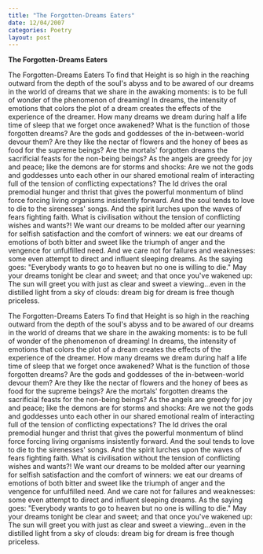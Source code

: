 ```yaml
---
title: "The Forgotten-Dreams Eaters"
date: 12/04/2007
categories: Poetry
layout: post
---
```


**The Forgotten-Dreams Eaters**

The Forgotten-Dreams Eaters
     To find that Height is so high in the reaching outward from the depth of the soul's abyss and to be awared of our dreams in the world of dreams that we share in the awaking moments: is to be full of wonder of the phenomenon of dreaming!
     In dreams, the intensity of emotions that colors the plot of a dream creates the effects of the experience of the dreamer.  How many dreams we dream during half a life time of sleep that we forget once awakened?  What is the function of those forgotten dreams?  Are the gods and goddesses of the in-between-world devour them?  Are they like the nectar of flowers and the honey of bees as food for the supreme beings?  Are the mortals' forgotten dreams the sacrificial feasts for the non-being beings?  As the angels are greedy for joy and peace; like the demons are for storms and shocks:  Are we not the gods and goddesses unto each other in our shared emotional realm of interacting full of the tension of conflicting expectations?
     The Id drives the oral premodial hunger and thrist that gives the powerful monmentum of blind force forcing living organisms insistently forward.  And the soul tends to love to die to the sirenesses' songs.  And the spirit lurches upon the waves of fears fighting faith.  What is civilisation without the tension of conflicting wishes and wants?!
      We want our dreams to be molded after our yearning for selfish satisfaction and the comfort of winners: we eat our dreams of emotions of both bitter and sweet like the triumph of anger and the vengence for unfulfilled need.  And we care not for failures and weaknesses: some even attempt to direct and influent sleeping dreams.  As the saying goes: "Everybody wants to go to heaven but no one is willing to die."
      May your dreams tonight be clear and sweet; and that once you've wakened up: The sun will greet you with just as clear and sweet a viewing...even in the distilled light from a sky of clouds: dream big for dream is free though priceless.

The Forgotten-Dreams Eaters
     To find that Height is so high in the reaching outward from the depth of the soul's abyss and to be awared of our dreams in the world of dreams that we share in the awaking moments: is to be full of wonder of the phenomenon of dreaming!
     In dreams, the intensity of emotions that colors the plot of a dream creates the effects of the experience of the dreamer.  How many dreams we dream during half a life time of sleep that we forget once awakened?  What is the function of those forgotten dreams?  Are the gods and goddesses of the in-between-world devour them?  Are they like the nectar of flowers and the honey of bees as food for the supreme beings?  Are the mortals' forgotten dreams the sacrificial feasts for the non-being beings?  As the angels are greedy for joy and peace; like the demons are for storms and shocks:  Are we not the gods and goddesses unto each other in our shared emotional realm of interacting full of the tension of conflicting expectations?
     The Id drives the oral premodial hunger and thrist that gives the powerful monmentum of blind force forcing living organisms insistently forward.  And the soul tends to love to die to the sirenesses' songs.  And the spirit lurches upon the waves of fears fighting faith.  What is civilisation without the tension of conflicting wishes and wants?!
      We want our dreams to be molded after our yearning for selfish satisfaction and the comfort of winners: we eat our dreams of emotions of both bitter and sweet like the triumph of anger and the vengence for unfulfilled need.  And we care not for failures and weaknesses: some even attempt to direct and influent sleeping dreams.  As the saying goes: "Everybody wants to go to heaven but no one is willing to die."
      May your dreams tonight be clear and sweet; and that once you've wakened up: The sun will greet you with just as clear and sweet a viewing...even in the distilled light from a sky of clouds: dream big for dream is free though priceless.
